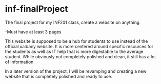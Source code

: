 # inf-finalProject
The final project for my INF201 class, create a website on anything.

-Must have at least 3 pages

This website is supposed to be a hub for students to use instead of the official ualbany website.
It is more centered around specific resources for the students as well as IT help that is more digestable to the
average student. While obviously not completely polished and clean, it still has a lot of information. 

In a later version of the project, I will be revamping and creating a new website that is completely polished and ready to use.
